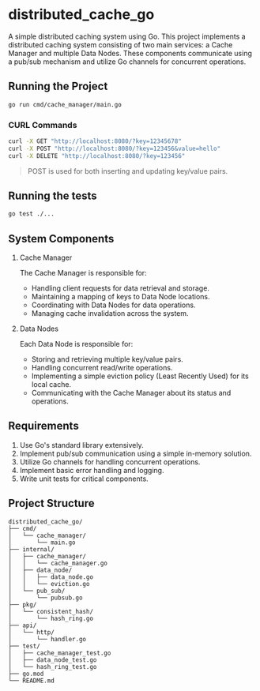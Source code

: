 # distributed_cache_go
A simple distributed caching system using Go.
This project implements a distributed caching system consisting of two main services: a Cache Manager and multiple Data Nodes. These components communicate using a pub/sub mechanism and utilize Go channels for concurrent operations.

## Running the Project

```bash
go run cmd/cache_manager/main.go
```

### CURL Commands

```bash
curl -X GET "http://localhost:8080/?key=12345678"
curl -X POST "http://localhost:8080/?key=123456&value=hello"
curl -X DELETE "http://localhost:8080/?key=123456"
```

> POST is used for both inserting and updating key/value pairs.

## Running the tests

```bash
go test ./...
```

## System Components

1. Cache Manager 
 
   The Cache Manager is responsible for:
   - Handling client requests for data retrieval and storage.
   - Maintaining a mapping of keys to Data Node locations.
   - Coordinating with Data Nodes for data operations.
   - Managing cache invalidation across the system.
2. Data Nodes

   Each Data Node is responsible for:
   - Storing and retrieving multiple key/value pairs.
   - Handling concurrent read/write operations.
   - Implementing a simple eviction policy (Least Recently Used) for its local cache.
   - Communicating with the Cache Manager about its status and operations.

## Requirements
1. Use Go's standard library extensively.
2. Implement pub/sub communication using a simple in-memory solution.
3. Utilize Go channels for handling concurrent operations.
4. Implement basic error handling and logging.
5. Write unit tests for critical components.

## Project Structure

```
distributed_cache_go/
├── cmd/
│   └── cache_manager/
│       └── main.go
├── internal/
│   ├── cache_manager/
│   │   └── cache_manager.go
│   ├── data_node/
│   │   ├── data_node.go
│   │   └── eviction.go
│   └── pub_sub/
│       └── pubsub.go
├── pkg/
│   └── consistent_hash/
│       └── hash_ring.go
├── api/
│   └── http/
│       └── handler.go
├── test/
│   ├── cache_manager_test.go
│   ├── data_node_test.go
│   └── hash_ring_test.go
├── go.mod
└── README.md
```